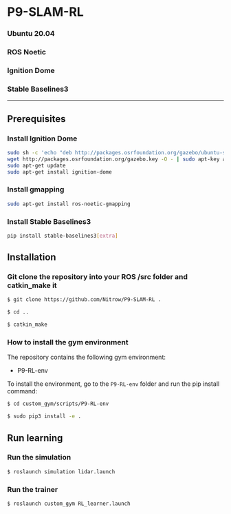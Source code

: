 # P9-SLAM-RL #
### Ubuntu 20.04 ###
### ROS Noetic ###
### Ignition Dome ###
### Stable Baselines3 ###
---------------
## Prerequisites ##
### Install Ignition Dome ###
```bash
sudo sh -c 'echo "deb http://packages.osrfoundation.org/gazebo/ubuntu-stable `lsb_release -cs` main" > /etc/apt/sources.list.d/gazebo-stable.list'
wget http://packages.osrfoundation.org/gazebo.key -O - | sudo apt-key add -
sudo apt-get update
sudo apt-get install ignition-dome
```

### Install gmapping ##
```bash
sudo apt-get install ros-noetic-gmapping
```

### Install Stable Baselines3 ###
```bash
pip install stable-baselines3[extra]
```

## Installation ##


### Git clone the repository into your ROS /src folder and catkin_make it ###

```bash
$ git clone https://github.com/Nitrow/P9-SLAM-RL .

$ cd ..

$ catkin_make
```

### How to install the gym environment ###
The repository contains the following gym environment:

* P9-RL-env

To install the environment, go to the `P9-RL-env` folder and run the pip install command:

```bash
$ cd custom_gym/scripts/P9-RL-env

$ sudo pip3 install -e .
```

## Run learning ##

### Run the simulation ###

```bash
$ roslaunch simulation lidar.launch
```
### Run the trainer ###

```bash
$ roslaunch custom_gym RL_learner.launch 

```


